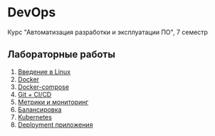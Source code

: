 # DevOps
Курс "Автоматизация разработки и эксплуатации ПО", 7 семестр

## Лабораторные работы
1. [Введение в Linux](https://github.com/nozv/DevOps/blob/main/%D0%9E%D1%82%D1%87%D0%B5%D1%82%20%D0%9B%D0%A01%20(%D0%9B%D0%A01).pdf)
2. [Docker](https://github.com/nozv/DevOps/blob/main/%D0%9E%D1%82%D1%87%D0%B5%D1%82%20%D0%9B%D0%A02%20(%D0%A0%D0%9A1).pdf)
3. [Docker-compose](https://github.com/nozv/DevOps/blob/main/%D0%9E%D1%82%D1%87%D0%B5%D1%82%20%D0%9B%D0%A03%20(%D0%9B%D0%A02).pdf)
4. [Git + CI/CD](https://github.com/nozv/DevOps/blob/main/%D0%9E%D1%82%D1%87%D0%B5%D1%82%20%D0%9B%D0%A04%20(%D0%94%D0%971).pdf)
5. [Метрики и мониторинг](https://github.com/nozv/DevOps/blob/main/%D0%9E%D1%82%D1%87%D0%B5%D1%82%20%D0%9B%D0%A05%20(%D0%9B%D0%A03).pdf)
6. [Балансировка](https://github.com/nozv/DevOps/blob/main/%D0%9E%D1%82%D1%87%D0%B5%D1%82%20%D0%9B%D0%A06%20(%D0%94%D0%972).pdf)
7. [Kubernetes](https://github.com/nozv/DevOps/blob/main/%D0%9E%D1%82%D1%87%D0%B5%D1%82%20%D0%9B%D0%A07%20(%D0%9B%D0%A04).pdf)
8. [Deployment приложения](https://github.com/nozv/DevOps/blob/main/%D0%9E%D1%82%D1%87%D0%B5%D1%82%20%D0%9B%D0%A08%20(%D0%A0%D0%9A2).pdf)
